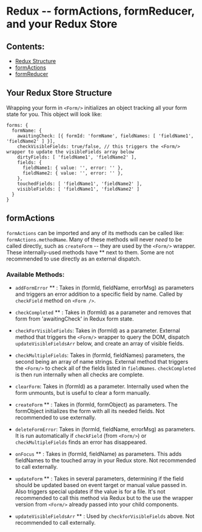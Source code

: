 # Redux -- formActions, formReducer, and your Redux Store

## Contents:
  * [Redux Structure]()
  * [formActions](https://github.com/vineyard-bloom/bloom-forms/blob/master/docs/inputs.md#button)
  * [formReducer]()

## Your Redux Store Structure
Wrapping your form in `<Form/>` initializes an object tracking all your form state for you. This object will look like:
```
forms: {
  formName: {
    awaitingCheck: [{ formId: 'formName', fieldNames: [ 'fieldName1', 'fieldName2' ] }],
    checkVisibleFields: true/false, // this triggers the <Form/> wrapper to update the visibleFields array below
    dirtyFields: [ 'fieldName1', 'fieldName2' ],
    fields: {
      fieldName1: { value: '', error: '' },
      fieldName2: { value: '', error: '' },
    },
    touchedFields: [ 'fieldName1', 'fieldName2' ],
    visibleFields: [ 'fieldName1', 'fieldName2' ]
  }
}
```


## formActions
`formActions` can be imported and any of its methods can be called like: `formActions.methodName`. Many of these methods will never *need* to be called directly, such as `createForm` -- they are used by the `<Form/>` wrapper. These internally-used methods have ** next to them. Some are not recommended to use directly as an external dispatch.

### Available Methods:
- `addFormError` ** :
  Takes in (formId, fieldName, errorMsg) as parameters and triggers an error addition to a specific field by name. Called by `checkField` method on `<Form />`.

- `checkCompleted` ** :
  Takes in (formId) as a parameter and removes that form from 'awaitingCheck' in Redux form state.

- `checkForVisibleFields`:
  Takes in (formId) as a parameter. External method that triggers the `<Form/>` wrapper to query the DOM, dispatch `updateVisibleFieldsArr` below, and create an array of visible fields.

- `checkMultipleFields`:
  Takes in (formId, fieldNames) parameters, the second being an array of name strings. External method that triggers the `<Form/>` to check all of the fields listed in `fieldNames`. `checkCompleted` is then run internally when all checks are complete.

- `clearForm`:
  Takes in (formId) as a parameter. Internally used when the form unmounts, but is useful to clear a form manually.

- `createForm` ** :
  Takes in (formId, formObject) as parameters. The formObject initializes the form with all its needed fields. Not recommended to use externally.

- `deleteFormError`:
  Takes in (formId, fieldName, errorMsg) as parameters. It is run automatically if `checkField` (from `<Form/>`) or `checkMultipleFields` finds an error has disappeared.

- `onFocus` ** :
  Takes in (formId, fieldName) as parameters. This adds fieldNames to the touched array in your Redux store. Not recommended to call externally.

- `updateForm` ** :
  Takes in several parameters, determining if the field should be updated based on event target or manual value passed in. Also triggers special updates if the value is for a file. It's not recommended to call this method via Redux but to the use the wrapper version from `<Form/>` already passed into your child components.

- `updateVisibleFieldsArr` ** :
  Used by `checkforVisibleFields` above. Not recommended to call externally.
